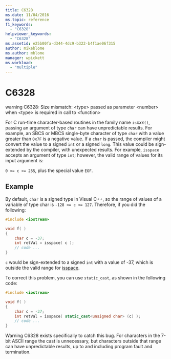 ```yaml
---
title: C6328
ms.date: 11/04/2016
ms.topic: reference
f1_keywords:
  - "C6328"
helpviewer_keywords:
  - "C6328"
ms.assetid: e25b00fa-d344-4dc9-b322-b4f1ae06f315
author: mikeblome
ms.author: mblome
manager: wpickett
ms.workload:
  - "multiple"
---
```

# C6328
warning C6328: Size mismatch: \<type> passed as parameter \<number> when \<type> is required in call to \<function>

 For C run-time character-based routines in the family name `is`*xxx*`()`, passing an argument of type `char` can have unpredictable results. For example, an SBCS or MBCS single-byte character of type `char` with a value greater than `0x7F` is a negative value. If a `char` is passed, the compiler might convert the value to a signed `int` or a signed `long`. This value could be sign-extended by the compiler, with unexpected results. For example, `isspace` accepts an argument of type `int`; however, the valid range of values for its input argument is:

 `0 <= c <= 255`, plus the special value `EOF`.

## Example
 By default, `char` is a signed type in Visual C++, so the range of values of a variable of type char is `-128 <= c <= 127`. Therefore, if you did the following:

```cpp
#include <iostream>

void f( )
{
    char c = -37;
    int retVal = isspace( c );
    // code ...
}
```

 `c` would be sign-extended to a signed `int` with a value of -37, which is outside the valid range for [isspace](/cpp/standard-library/locale-functions#isspace).

 To correct this problem, you can use `static_cast`, as shown in the following code:

```cpp
#include <iostream>

void f( )
{
    char c = -37;
    int retVal = isspace( static_cast<unsigned char> (c) );
    // code ...
}
```

 Warning C6328 exists specifically to catch this bug. For characters in the 7-bit ASCII range the cast is unnecessary, but characters outside that range can have unpredictable results, up to and including program fault and termination.